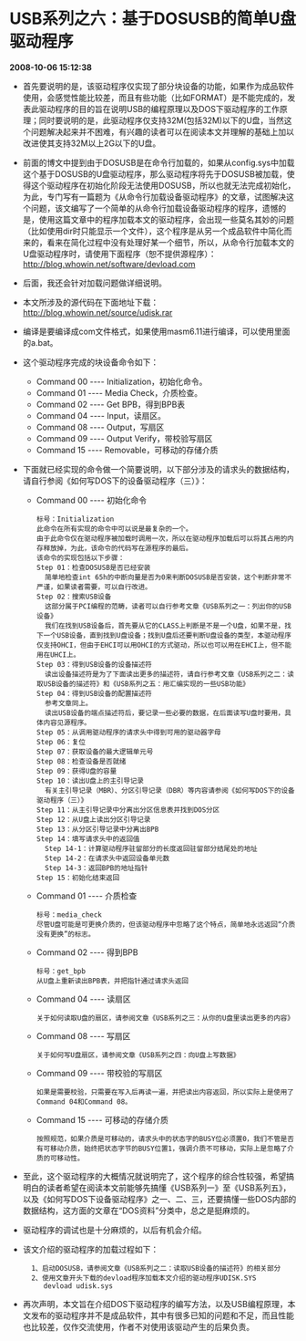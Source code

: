 # USB系列之六：基于DOSUSB的简单U盘驱动程序  
**2008-10-06 15:12:38**
* 首先要说明的是，该驱动程序仅实现了部分块设备的功能，如果作为成品软件使用，会感觉性能比较差，而且有些功能（比如FORMAT）是不能完成的，发表此驱动程序的目的旨在说明USB的编程原理以及DOS下驱动程序的工作原理；同时要说明的是，此驱动程序仅支持32M(包括32M)以下的U盘，当然这个问题解决起来并不困难，有兴趣的读者可以在阅读本文并理解的基础上加以改进使其支持32M以上2G以下的U盘。
* 前面的博文中提到由于DOSUSB是在命令行加载的，如果从config.sys中加载这个基于DOSUSB的U盘驱动程序，那么驱动程序将先于DOSUSB被加载，使得这个驱动程序在初始化阶段无法使用DOSUSB，所以也就无法完成初始化，为此，专门写有一篇题为《从命令行加载设备驱动程序》的文章，试图解决这个问题，该文编写了一个简单的从命令行加载设备驱动程序的程序，遗憾的是，使用这篇文章中的程序加载本文的驱动程序，会出现一些莫名其妙的问题（比如使用dir时只能显示一个文件），这个程序是从另一个成品软件中简化而来的，看来在简化过程中没有处理好某一个细节，所以，从命令行加载本文的U盘驱动程序时，请使用下面程序（恕不提供源程序）：http://blog.whowin.net/software/devload.com
* 后面，我还会针对加载问题做详细说明。

* 本文所涉及的源代码在下面地址下载：http://blog.whowin.net/source/udisk.rar
* 编译是要编译成com文件格式，如果使用masm6.11进行编译，可以使用里面的a.bat。

* 这个驱动程序完成的块设备命令如下：
  - Command 00 ---- Initialization，初始化命令。
  - Command 01 ---- Media Check，介质检查。
  - Command 02 ---- Get BPB，得到BPB表
  - Command 04 ---- Input，读扇区。
  - Command 08 ---- Output，写扇区
  - Command 09 ---- Output Verify，带校验写扇区
  - Command 15 ---- Removable，可移动的存储介质
* 下面就已经实现的命令做一个简要说明，以下部分涉及的请求头的数据结构，请自行参阅《如何写DOS下的设备驱动程序（三）》：
  - Command 00 ---- 初始化命令
    ```
    标号：Initialization
    此命令在所有实现的命令中可以说是最复杂的一个。
    由于此命令仅在驱动程序被加载时调用一次，所以在驱动程序加载后可以将其占用的内存释放掉，为此，该命令的代码写在源程序的最后。
    该命令的实现包括以下步骤：
    Step 01：检查DOSUSB是否已经安装
      简单地检查int 65h的中断向量是否为0来判断DOSUSB是否安装，这个判断非常不严谨，如果读者需要，可以自行改进。
    Step 02：搜索USB设备
      这部分属于PCI编程的范畴，读者可以自行参考文章《USB系列之一：列出你的USB设备》
      我们在找到USB设备后，首先要从它的CLASS上判断是不是一个U盘，如果不是，找下一个USB设备，直到找到U盘设备；找到U盘后还要判断U盘设备的类型，本驱动程序仅支持OHCI，但由于EHCI可以用OHCI的方式驱动，所以也可以用在EHCI上，但不能用在UHCI上。
    Step 03：得到USB设备的设备描述符
      读出设备描述符是为了下面读出更多的描述符，请自行参考文章《USB系列之二：读取USB设备的描述符》和《USB系列之五：用汇编实现的一些USB功能》
    Step 04：得到USB设备的配置描述符
      参考文章同上。
      读出USB设备的端点描述符后，要记录一些必要的数据，在后面读写U盘时要用，具体内容见源程序。
    Step 05：从调用驱动程序的请求头中得到可用的驱动器字母
    Step 06：复位
    Step 07：获取设备的最大逻辑单元号
    Step 08：检查设备是否就绪
    Step 09：获得U盘的容量
    Step 10：读出U盘上的主引导记录
      有关主引导记录（MBR）、分区引导记录（DBR）等内容请参阅《如何写DOS下的设备驱动程序（三）》
    Step 11：从主引导记录中分离出分区信息表并找到DOS分区
    Step 12：从U盘上读出分区引导记录
    Step 13：从分区引导记录中分离出BPB
    Step 14：填写请求头中的返回值
      Step 14-1：计算驱动程序驻留部分的长度返回驻留部分结尾处的地址
      Step 14-2：在请求头中返回设备单元数
      Step 14-3：返回BPB的地址指针
    Step 15：初始化结束返回
    ```
  - Command 01 ---- 介质检查
    ```
    标号：media_check
    尽管U盘可能是可更换介质的，但该驱动程序中忽略了这个特点，简单地永远返回“介质没有更换”的标志。
    ```
  - Command 02 ---- 得到BPB
    ```
    标号：get_bpb
    从U盘上重新读出BPB表，并把指针通过请求头返回
    ```
  - Command 04 ---- 读扇区
    ```
    关于如何读取U盘的扇区，请参阅文章《USB系列之三：从你的U盘里读出更多的内容》
  - Command 08 ---- 写扇区
    ```
    关于如何写U盘扇区，请参阅文章《USB系列之四：向U盘上写数据》
    ```
  - Command 09 ---- 带校验的写扇区
    ```
    如果是需要校验，只需要在写入后再读一遍，并把读出内容返回，所以实际上是使用了Command 04和Command 08。
    ```
  - Command 15 ---- 可移动的存储介质
    ```
    按照规范，如果介质是可移动的，请求头中的状态字的BUSY位必须置0，我们不管是否有可移动介质，始终把状态字节的BUSY位置1，强调介质不可移动，实际上是忽略了介质的可移动性。
    ```
* 至此，这个驱动程序的大概情况就说明完了，这个程序的综合性较强，希望搞明白的读者希望在阅读本文前能够先搞懂《USB系列一》至《USB系列五》，以及《如何写DOS下设备驱动程序》之一、二、三，还要搞懂一些DOS内部的数据结构，这方面的文章在“DOS资料”分类中，总之是挺麻烦的。
* 驱动程序的调试也是十分麻烦的，以后有机会介绍。
* 该文介绍的驱动程序的加载过程如下：
  ```
    1、启动DOSUSB，请参阅文章《USB系列之二：读取USB设备的描述符》的相关部分
    2、使用文章开头下载的devload程序加载本文介绍的驱动程序UDISK.SYS
       devload udisk.sys
  ```

* 再次声明，本文旨在介绍DOS下驱动程序的编写方法，以及USB编程原理，本文发布的驱动程序并不是成品软件，其中有很多已知的问题和不足，而且性能也比较差，仅作交流使用，作者不对使用该驱动产生的后果负责。


